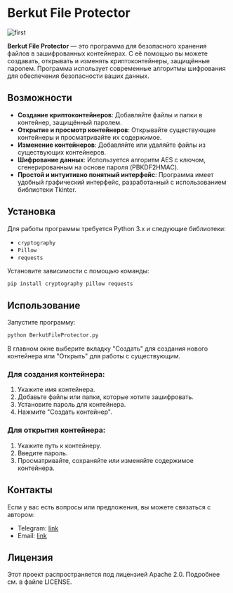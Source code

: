 # Berkut File Protector

![first](https://github.com/user-attachments/assets/68fa6193-e542-4f1e-a256-68558556629f)

**Berkut File Protector** — это программа для безопасного хранения файлов в зашифрованных контейнерах. С её помощью вы можете создавать, открывать и изменять криптоконтейнеры, защищённые паролем. Программа использует современные алгоритмы шифрования для обеспечения безопасности ваших данных.

## Возможности

- **Создание криптоконтейнеров**: Добавляйте файлы и папки в контейнер, защищённый паролем.
- **Открытие и просмотр контейнеров**: Открывайте существующие контейнеры и просматривайте их содержимое.
- **Изменение контейнеров**: Добавляйте или удаляйте файлы из существующих контейнеров.
- **Шифрование данных**: Используется алгоритм AES с ключом, сгенерированным на основе пароля (PBKDF2HMAC).
- **Простой и интуитивно понятный интерфейс**: Программа имеет удобный графический интерфейс, разработанный с использованием библиотеки Tkinter.

## Установка

Для работы программы требуется Python 3.x и следующие библиотеки:

- `cryptography`
- `Pillow`
- `requests`

Установите зависимости с помощью команды:

```bash
pip install cryptography pillow requests
```

## Использование

Запустите программу:

```bash
python BerkutFileProtector.py
```

В главном окне выберите вкладку "Создать" для создания нового контейнера или "Открыть" для работы с существующим.

### Для создания контейнера:

1. Укажите имя контейнера.
2. Добавьте файлы или папки, которые хотите зашифровать.
3. Установите пароль для контейнера.
4. Нажмите "Создать контейнер".

### Для открытия контейнера:

1. Укажите путь к контейнеру.
2. Введите пароль.
3. Просматривайте, сохраняйте или изменяйте содержимое контейнера.

## Контакты

Если у вас есть вопросы или предложения, вы можете связаться с автором:

- Telegram: [link](https://t.me/berkutcommunity)
- Email: [link](mailto:berkutosint@proton.me)

## Лицензия

Этот проект распространяется под лицензией Apache 2.0. Подробнее см. в файле LICENSE.


